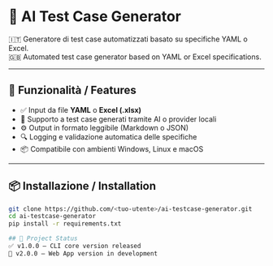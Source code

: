 # 🧪 AI Test Case Generator

🇮🇹 Generatore di test case automatizzati basato su specifiche YAML o Excel.  
🇬🇧 Automated test case generator based on YAML or Excel specifications.

---

## 🚀 Funzionalità / Features

- ✅ Input da file **YAML** o **Excel (.xlsx)**  
- 🧠 Supporto a test case generati tramite AI o provider locali  
- ⚙️ Output in formato leggibile (Markdown o JSON)  
- 🔍 Logging e validazione automatica delle specifiche  
- 📦 Compatibile con ambienti Windows, Linux e macOS

---

## 📦 Installazione / Installation

```bash
git clone https://github.com/<tuo-utente>/ai-testcase-generator.git
cd ai-testcase-generator
pip install -r requirements.txt

## 🧭 Project Status
✅ v1.0.0 – CLI core version released  
🚧 v2.0.0 – Web App version in development
